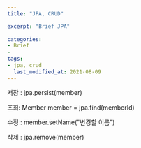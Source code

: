 ```yaml
---
title: "JPA, CRUD"

excerpt: "Brief JPA"
 
categories:
- Brief
- 
tags:
- jpa, crud
  last_modified_at: 2021-08-09
---
```

저장 : jpa.persist(member)

조회: Member member = jpa.find(memberId)

수정 : member.setName("변경할 이름")

삭제 : jpa.remove(member)

